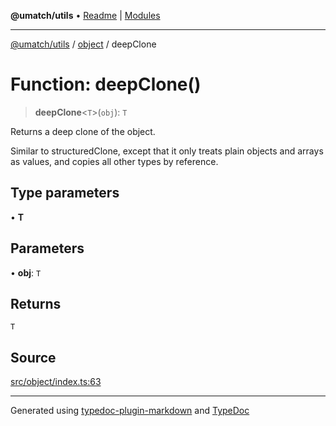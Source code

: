 **@umatch/utils** • [Readme](../../index.md) \| [Modules](../../modules.md)

***

[@umatch/utils](../../modules.md) / [object](../index.md) / deepClone

# Function: deepClone()

> **deepClone**\<`T`\>(`obj`): `T`

Returns a deep clone of the object.

Similar to structuredClone, except that it only treats plain
objects and arrays as values, and copies all other types by
reference.

## Type parameters

• **T**

## Parameters

• **obj**: `T`

## Returns

`T`

## Source

[src/object/index.ts:63](https://github.com/umatch-oficial/utils/blob/4c813c4/src/object/index.ts#L63)

***

Generated using [typedoc-plugin-markdown](https://www.npmjs.com/package/typedoc-plugin-markdown) and [TypeDoc](https://typedoc.org/)
